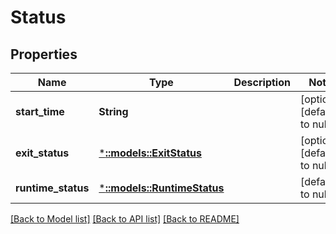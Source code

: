 # Status

## Properties
Name | Type | Description | Notes
------------ | ------------- | ------------- | -------------
**start_time** | **String** |  | [optional] [default to null]
**exit_status** | [***::models::ExitStatus**](ExitStatus.md) |  | [optional] [default to null]
**runtime_status** | [***::models::RuntimeStatus**](RuntimeStatus.md) |  | [default to null]

[[Back to Model list]](../README.md#documentation-for-models) [[Back to API list]](../README.md#documentation-for-api-endpoints) [[Back to README]](../README.md)


